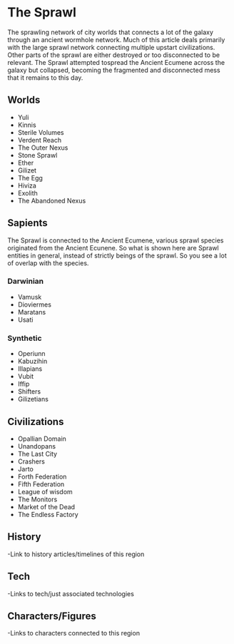 # The Sprawl

The sprawling network of city worlds that connects a lot of the galaxy through an ancient wormhole network.  Much of this article deals primarily with the large sprawl network connecting multiple upstart civilizations.  Other parts of the sprawl are either destroyed or too disconnected to be relevant.  The Sprawl attempted tospread the Ancient Ecumene across the galaxy but collapsed, becoming the fragmented and disconnected mess that it remains to this day.

## Worlds
- Yuli
- Kinnis
- Sterile Volumes
- Verdent Reach
- The Outer Nexus
- Stone Sprawl
- Ether
- Gilizet
- The Egg
- Hiviza
- Exolith
- The Abandoned Nexus

## Sapients

The Sprawl is connected to the Ancient Ecumene, various sprawl species originated from the Ancient Ecunene.  So what is shown here are Sprawl entities in general, instead of strictly beings of the sprawl.  So you see a lot of overlap with the species.


### Darwinian
- Vamusk
- Dioviermes
- Maratans
- Usati

### Synthetic
- Operiunn
- Kabuzihin
- Illapians
- Vubit
- Iffip
- Shifters
- Gilizetians

## Civilizations
- Opallian Domain
- Unandopans
- The Last City
- Crashers
- Jarto
- Forth Federation
- Fifth Federation
- League of wisdom
- The Monitors
- Market of the Dead
- The Endless Factory

## History
-Link to history articles/timelines of this region
## Tech
-Links to tech/just associated technologies
## Characters/Figures
-Links to characters connected to this region
